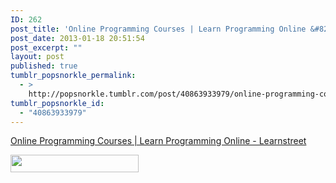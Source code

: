 ```yaml
---
ID: 262
post_title: 'Online Programming Courses | Learn Programming Online &#8211; Learnstreet'
post_date: 2013-01-18 20:51:54
post_excerpt: ""
layout: post
published: true
tumblr_popsnorkle_permalink:
  - >
    http://popsnorkle.tumblr.com/post/40863933979/online-programming-courses-learn-programming-online
tumblr_popsnorkle_id:
  - "40863933979"
---
```

<a href='http://www.learnstreet.com/'>Online Programming Courses | Learn Programming Online - Learnstreet</a><div class="link_description"><p><img height="28" src="http://www.learnstreet.com/commons/static/images/logonew.png" width="205" /></p></div>